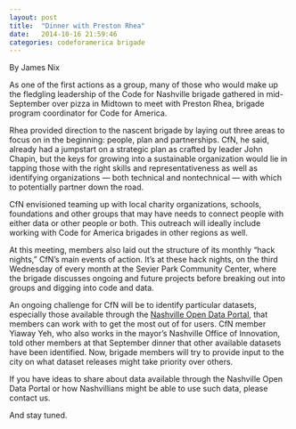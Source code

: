 ```yaml
---
layout: post
title:  "Dinner with Preston Rhea"
date:   2014-10-16 21:59:46
categories: codeforamerica brigade
---
```

By James Nix

As one of the first actions as a group, many of those who would make up the fledgling leadership of the Code for Nashville brigade gathered in mid-September over pizza in Midtown to meet with Preston Rhea, brigade program coordinator for Code for America.

Rhea provided direction to the nascent brigade by laying out three areas to focus on in the beginning: people, plan and partnerships. CfN, he said, already had a jumpstart on a strategic plan as crafted by leader John Chapin, but the keys for growing into a sustainable organization would lie in tapping those with the right skills and representativeness as well as identifying organizations — both technical and nontechnical — with which to potentially partner down the road.

CfN envisioned teaming up with local charity organizations, schools, foundations and other groups that may have needs to connect people with either data or other people or both. This outreach will ideally include working with Code for America brigades in other regions as well.

At this meeting, members also laid out the structure of its monthly “hack nights,” CfN’s main events of action. It’s at these hack nights, on the third Wednesday of every month at the Sevier Park Community Center, where the brigade discusses ongoing and future projects before breaking out into groups and digging into code and data.

An ongoing challenge for CfN will be to identify particular datasets, especially those available through the [Nashville Open Data Portal], that members can work with to get the most out of for users. CfN member Yiaway Yeh, who also works in the mayor’s Nashville Office of Innovation, told other members at that September dinner that other available datasets have been identified. Now, brigade members will try to provide input to the city on what dataset releases might take priority over others.

If you have ideas to share about data available through the Nashville Open Data Portal or how Nashvillians might be able to use such data, please contact us.

And stay tuned.



[Nashville Open Data Portal]: https://data.nashville.gov/ "Visit Nashville Open Data Portal"
